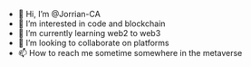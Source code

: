 - 👋 Hi, I’m @Jorrian-CA
- 👀 I’m interested in code and blockchain
- 🌱 I’m currently learning web2 to web3
- 💞️ I’m looking to collaborate on platforms
- 📫 How to reach me sometime somewhere in the metaverse

<!---
Jorrian-CA/Jorrian-CA is a ✨ special ✨ repository because its `README.md` (this file) appears on your GitHub profile.
You can click the Preview link to take a look at your changes.
--->
